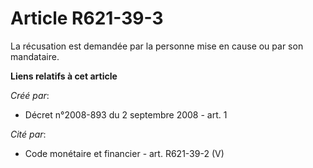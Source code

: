 # Article R621-39-3

La récusation est demandée par la personne mise en cause ou par son mandataire.

**Liens relatifs à cet article**

_Créé par_:

  - Décret n°2008-893 du 2 septembre 2008 - art. 1

_Cité par_:

  - Code monétaire et financier - art. R621-39-2 (V)
